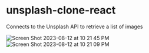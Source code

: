 # unsplash-clone-react
Connects to the Unsplash API to retrieve a list of images

![Screen Shot 2023-08-12 at 10 21 45 PM](https://github.com/sammorton11/unsplash-clone-react/assets/86651172/700864d5-91dc-47aa-8976-9f28ea1a736d)
![Screen Shot 2023-08-12 at 10 21 09 PM](https://github.com/sammorton11/unsplash-clone-react/assets/86651172/26ac148b-8d28-4aeb-8c5a-36dd1ea6e922)
